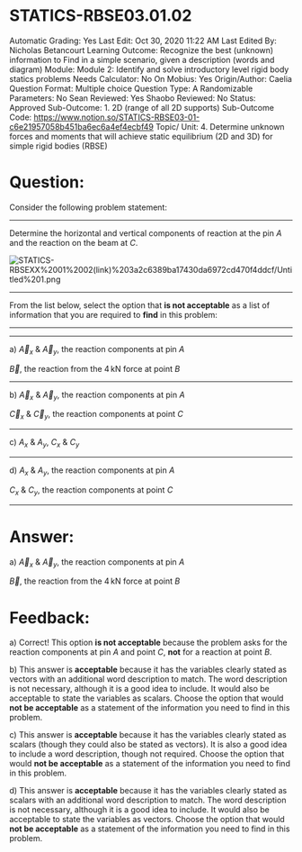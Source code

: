 # STATICS-RBSE03.01.02

Automatic Grading: Yes
Last Edit: Oct 30, 2020 11:22 AM
Last Edited By: Nicholas Betancourt
Learning Outcome: Recognize the best (unknown) information to Find in a simple scenario, given a description (words and diagram)
Module: Module 2: Identify and solve introductory level rigid body statics problems
Needs Calculator: No
On Mobius: Yes
Origin/Author: Caelia
Question Format: Multiple choice
Question Type: A
Randomizable Parameters: No
Sean Reviewed: Yes
Shaobo Reviewed: No
Status: Approved
Sub-Outcome: 1. 2D (range of all 2D supports)
Sub-Outcome Code: https://www.notion.so/STATICS-RBSE03-01-c6e21957058b451ba6ec6a4ef4ecbf49
Topic/ Unit: 4. Determine unknown forces and moments that will achieve static equilibrium (2D and 3D) for simple rigid bodies (RBSE)

# Question:

Consider the following problem statement:

---

Determine the horizontal and vertical components of reaction at the pin $A$ and the reaction on the beam at $C$.

![STATICS-RBSEXX%2001%2002(link)%203a2c6389ba17430da6972cd470f4ddcf/Untitled%201.png](STATICS-RBSEXX%2001%2002(link)%203a2c6389ba17430da6972cd470f4ddcf/Untitled%201.png)

---

From the list below, select the option that **is not acceptable** as a list of information that you are required to **find** in this problem:

---

---

a) $\overrightarrow{A}_x$ & $\overrightarrow{A}_y$, the reaction components at pin $A$

$\overrightarrow{B}$, the reaction from the $4\,\mathrm{kN}$ force at point $B$

---

b) $\overrightarrow{A}_x$ & $\overrightarrow{A}_y$, the reaction components at pin $A$

$\overrightarrow{C}_x$ & $\overrightarrow{C}_y$, the reaction components at point $C$

---

c) ${A}_x$ & ${A}_y$, ${C}_x$ & ${C}_y$

---

d) ${A}_x$ & ${A}_y$, the reaction components at pin $A$

${C}_x$ & ${C}_y$, the reaction components at point $C$

---

# Answer:

a) $\overrightarrow{A}_x$ & $\overrightarrow{A}_y$, the reaction components at pin $A$

$\overrightarrow{B}$, the reaction from the $4\,\mathrm{kN}$ force at point $B$

# Feedback:

a) Correct! This option **is not acceptable** because the problem asks for the reaction components at pin $A$ and point $C$, **not** for a reaction at point $B$. 

b) This answer is **acceptable** because it has the variables clearly stated as vectors with an additional word description to match. The word description is not necessary, although it is a good idea to include. It would also be acceptable to state the variables as scalars. Choose the option that would **not be acceptable** as a statement of the information you need to find in this problem. 

c) This answer is **acceptable** because it has the variables clearly stated as scalars (though they could also be stated as vectors). It is also a good idea to include a word description, though not required. Choose the option that would **not be acceptable** as a statement of the information you need to find in this problem. 

d) This answer is **acceptable** because it has the variables clearly stated as scalars with an additional word description to match. The word description is not necessary, although it is a good idea to include. It would also be acceptable to state the variables as vectors. Choose the option that would **not be acceptable** as a statement of the information you need to find in this problem.